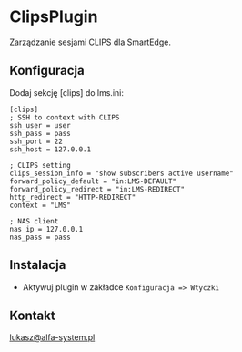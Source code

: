 # ClipsPlugin

Zarządzanie sesjami CLIPS dla SmartEdge.

## Konfiguracja

Dodaj sekcję [clips] do lms.ini:
```
[clips]
; SSH to context with CLIPS
ssh_user = user
ssh_pass = pass
ssh_port = 22
ssh_host = 127.0.0.1

; CLIPS setting
clips_session_info = "show subscribers active username"
forward_policy_default = "in:LMS-DEFAULT"
forward_policy_redirect = "in:LMS-REDIRECT"
http_redirect = "HTTP-REDIRECT"
context = "LMS"

; NAS client
nas_ip = 127.0.0.1
nas_pass = pass
```

## Instalacja 

* Aktywuj plugin w zakładce `Konfiguracja => Wtyczki`

## Kontakt

lukasz@alfa-system.pl
